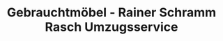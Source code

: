 ---
title: "Gebrauchtmöbel - Rainer Schramm Rasch Umzugsservice"
url: /stegaurach/gebrauchtmoebel-rainer-schramm-rasch-umzugsservice/
shop: Baumarkt
---